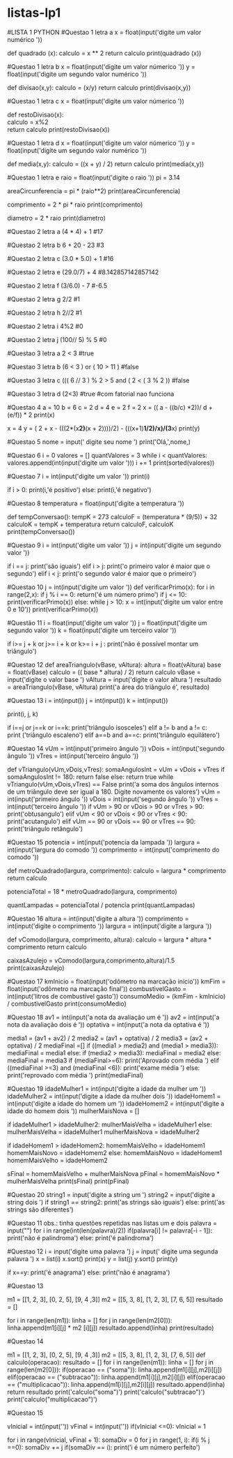# listas-lp1
#LISTA 1 PYTHON 
#Questao 1 letra a
x = float(input('digite um valor numérico ')) 

def quadrado (x):
    calculo = x ** 2
    return calculo
print(quadrado (x))


#Questao 1 letra b
x = float(input('digite um valor númerico '))
y = float(input('digite um segundo valor numérico '))

def divisao(x,y):
    calculo = (x/y)
    return calculo 
print(divisao(x,y))


#Questao 1 letra c
x = float(input('digite um valor númerico '))

def restoDivisao(x):    
    calculo = x%2   
    return calculo
print(restoDivisao(x))


#Questao 1 letra d
x = float(input('digite um valor númerico '))
y = float(input('digite um segundo valor numérico '))

def media(x,y):
    calculo = ((x + y) / 2)
    return calculo 
print(media(x,y))


#Questao 1 letra e 
raio = float(input('digite o raio '))
pi = 3.14

areaCircunferencia = pi * (raio**2)
print(areaCircunferencia)

comprimento = 2 * pi * raio
print(comprimento)

diametro = 2 * raio
print(diametro)


#Questao 2 letra a
(4 * 4) + 1
#17

#Questao 2 letra b
6 + 20 - 23
#3

#Questao 2 letra c
(3.0 * 5.0) + 1
#16

#Questao 2 letra e
(29.0/7) + 4
#8.142857142857142

#Questao 2 letra f
(3/6.0) - 7
#-6.5

#Questao 2 letra g
2/2
#1

#Questao 2 letra h
2//2
#1

#Questao 2 letra i
4%2
#0

#Questao 2 letra j
(100// 5) % 5
#0

#Questao 3 letra a
2 < 3
#true

#Questao 3 letra b
(6 < 3 ) or ( 10 > 11 )
#false

#Questao 3 letra c
((( 6 // 3 ) % 2 > 5 and ( 2 < ( 3 % 2 ))
#false

#Questao 3 letra d
(2<3)
#true
#com fatorial nao funciona

#Questao 4
a = 10
b = 6
c = 2
d = 4
e = 2
f = 2
x = (( a - ((b/c) *2))/ d + (e/f)) * 2
print(x)

x = 4
y = ( 2 + x - (((2*(x**2)**(x + 2))))/2) - (((x+1)**1/2)/x)/(3**x)
print(y)

#Questao 5
nome = input(' digite seu nome ')
print('Olá,',nome,)

#Questao 6
i = 0
valores = []
quantValores = 3
while i < quantValores:
    valores.append(int(input('digite um valor ')))
    i += 1
print(sorted(valores))

#Questao 7
i = int(input('digite um valor '))
print(i)

if i > 0:
    print(i,'é positivo')
else:
    print(i,'é negativo')

#Questao 8
temperatura = float(input('digite a temperatura '))

def tempConversao():
     tempK = 273
     calculoF = (temperatura * (9/5)) + 32
     calculoK = tempK + temperatura 
     return calculoF, calculoK 
print(tempConversao())

#Questao 9
i = int(input('digite um valor '))
j = int(input('digite um segundo valor '))

if i == j:
    print('são iguais')
elif i > j:
    print('o primeiro valor é maior que o segundo')
elif i < j:
    print('o segundo valor é maior que o primeiro')

#Questao 10
j = int(input('digite um valor '))
def verificarPrimo(x):
    for i in range(2,x):
        if j % i == 0:
            return('é um número primo')
if j <= 10:
    print(verificarPrimo(x))
else:
    while j > 10:
        x = int(input('digite um valor entre 0 e 10'))
print(verificarPrimo(x))

#Questão 11
i = float(input('digite um valor '))
j = float(input('digite um segundo valor '))
k = float(input('digite um terceiro valor '))

if i>= j + k or j>= i + k or k>= i + j :
    print('não é possível montar um triângulo')

#Questao 12
def areaTriangulo(vBase, vAltura):
    altura = float(vAltura)
    base = float(vBase)
    calculo = (( base * altura) / 2)
    return calculo 
vBase = input('digite o valor base ')
vAltura = input('digite o valor altura ')
resultado = areaTriangulo(vBase, vAltura)
print('a área do triângulo é', resultado)

#Questao 13
i = int(input())
j = int(input())
k = int(input())

print(i, j, k)

if i==j or j==k or i==k:
    print('triângulo isosceles')
elif a != b and a != c:    
    print ('triângulo escaleno')
elif a==b and a==c:
    print('triângulo equilátero')

#Questao 14
vUm = int(input('primeiro ângulo '))
vDois = int(input('segundo ângulo '))
vTres = int(input('terceiro ângulo '))

def vTriangulo(vUm,vDois,vTres):
    somaAngulosInt = vUm + vDois + vTres 
    if somaAngulosInt != 180:
        return false
    else: 
        return true
while vTriangulo(vUm,vDois,vTres) == False
    print('a soma dos ângulos internos de um triângulo deve ser igual a 180. Digite novamente os valores')
vUm = int(input('primeiro ângulo '))
vDois = int(input('segundo ângulo '))
vTres = int(input('terceiro ângulo '))
if vUm > 90 or vDois > 90 or vTres > 90:
    print('obtusangulo')
elif vUm < 90 or vDois < 90 or vTres < 90:
    print('acutangulo')
elif vUm == 90 or vDois == 90 or vTres == 90:
    print('triângulo retângulo')

#Questao 15
potencia = int(input('potencia da lampada '))
largura = int(input('largura do comodo '))
comprimento = int(input('comprimento do comodo '))

def metroQuadrado(largura, comprimento):
    calculo = largura * comprimento
    return calculo

potenciaTotal = 18 * metroQuadrado(largura, comprimento)

quantLampadas = potenciaTotal / potencia 
print(quantLampadas)

#Questao 16
altura = int(input('digite a altura '))
comprimento = int(input('digite o comprimento '))
largura = int(input('digite a largura '))

def vComodo(largura, comprimento, altura):
    calculo = largura * altura * comprimento 
    return calculo

caixasAzulejo = vComodo(largura,comprimento,altura)/1.5
print(caixasAzulejo)

#Questao 17
kmInicio = float(input('odômetro na marcação início'))
kmFim = float(input('odômetro na marcação final'))
combustivelGasto = int(input('litros de combustível gasto'))
consumoMedio = (kmFim - kmInicio) / combustivelGasto
print(consumoMedio)

#Questao 18
av1 = int(input('a nota da avaliação um é '))
av2 = int(input('a nota da avaliação dois é '))
optativa = int(input('a nota da optativa é '))

media1 = (av1 + av2) / 2
media2 = (av1 + optativa) / 2
media3 = (av2 + optativa) / 2
mediaFinal =[]
if ((media1 > media2) and (media1 > media3)):
    mediaFinal = media1
else:
    if (media2 > media3):
              mediaFinal = media2
    else:
              mediaFinal = media3
if (mediaFinal>=6):
    print('Aprovado com média ')
elif ((mediaFinal >=3) and (mediaFinal <6)):
    print('exame média ')
else:
    print('reprovado com média ')
print(mediaFinal)

#Questao 19
idadeMulher1 = int(input('digite a idade da mulher um '))
idadeMulher2 = int(input('digite a idade da mulher dois '))
idadeHomem1 = int(input('digite a idade do homem um '))
idadeHomem2 = int(input('digite a idade do homem dois '))
mulherMaisNova = []

if idadeMulher1 > idadeMulher2:
    mulherMaisVelha = idadeMulher1
else:
    mulherMaisVelha = idadeMulher1
    mulherMaisNova = idadeMulher2

if idadeHomem1 > idadeHomem2:
    homemMaisVelho = idadeHomem1 
    homemMaisNovo = idadeHomem2 
else:
    homemMaisNovo = idadeHomem1
    homemMaisVelho = idadeHomem2

sFinal = homemMaisVelho + mulherMaisNova
pFinal = homemMaisNovo * mulherMaisVelha
print(sFinal)
print(pFinal)

#Questao 20
string1 = input('digite a string um ')
string2 = input('digite a string dois ')
if string1 == string2:
    print('as strings são iguais')
else:
    print('as strings são diferentes')

#Questao 11 obs.: tinha questões repetidas nas listas um e dois 
palavra = input("")
for i in range(int(len(palavra)/2))
    if(palavra[i] != palavra[-i - 1]):
         print('não é palindroma')
    else:
         print('é palindroma')

#Questao 12
i = input('digite uma palavra ')
j = input(' digite uma segunda palavra ')
x = list(i)
x.sort()
print(x)
y = list(j)
y.sort()
print(y)

if x==y:
    print('é anagrama')
else:
    print('não é anagrama')

#Questao 13

m1 = [[1, 2, 3], [0, 2, 5], [9, 4 ,3]]
m2 = [[5, 3, 8], [1, 2, 3], [7, 6, 5]]
resultado = []

for i in range(len(m1)):
    linha = []
    for j in range(len(m2[0])):
          linha.append(m1[i][j] * m2 [i][j])
          resultado.append(linha)
print(resultado)

#Questao 14

m1 = [[1, 2, 3], [0, 2, 5], [9, 4 ,3]]
m2 = [[5, 3, 8], [1, 2, 3], [7, 6, 5]]
def calculo(operacao):
    resultado = []
    for i in range(len(m1)):
        linha = []
        for j in range(len(m2[0])):
            if(operacao == ("soma")):
                linha.append(m1[i][j],m2[i][j])
            elif(operacao == ("subtracao")):
                linha.append(m1[i][j],m2[i][j])
            elif(operacao == ("multiplicacao")):
                linha.append(m1[i][j],m2[i][j])
        resultado.append(linha)
    return resultado 
print('calculo("soma")')
print('calculo("subtracao")')
print('calculo("multiplicacao")')

#Questao 15

vInicial = int(input(''))
vFinal = int(input(''))
if(vInicial <=0):
    vInicial = 1

for i in range(vInicial, vFinal + 1):
    somaDiv = 0 
    for j in range(1, i):
        if(i % j ==0):
            somaDiv += j
    if(somaDiv == i):
        print('i é um número perfeito')
